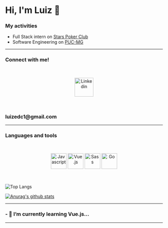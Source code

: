 # Hi, I'm Luiz 👋

### My activities
* Full Stack intern on [Stars Poker Club](https://www.starspoker.com.br/index.html)
* Software Engineering on [PUC-MG](https://www.pucminas.br/destaques/Paginas/default.aspx)
<hr>
<h3> Connect with me! </h3>
<br>


<a href="https://www.linkedin.com/in/luiz-damasceno-campos/">
  <p align="center">
    <img src="https://user-images.githubusercontent.com/56274028/101969980-619bc180-3c06-11eb-8040-4711be518d3f.png" alt="Linkedin" width="60"/>
  </p> 
</a>
<br>
<h3>luizedc1@gmail.com</h3>
<hr>
<h3> Languages and tools </h3>
<br>
<p align=center>
  <img src="https://user-images.githubusercontent.com/56274028/101970313-79744500-3c08-11eb-90e5-8c09fec2d6bb.png" alt="Javascript" width="50"> <img src="https://user-images.githubusercontent.com/56274028/101970355-9b6dc780-3c08-11eb-91c1-14021e7d0f27.png" alt="Vue.js" width="50"> <img src="https://user-images.githubusercontent.com/56274028/101970393-d839be80-3c08-11eb-95c4-c9beef794d3d.png" alt="Sass" width="50"> <img src="https://user-images.githubusercontent.com/56274028/101970423-0a4b2080-3c09-11eb-86b4-52923f48e2b9.png" alt="Go" width="50">
</p>
<br>

![Top Langs](https://github-readme-stats.vercel.app/api/top-langs/?username=lzcampos)

[![Anurag's github stats](https://github-readme-stats.vercel.app/api?username=lzcampos)](https://github.com/anuraghazra/github-readme-stats)
<hr>
<h3> - 🌱 I’m currently learning Vue.js...
<hr>
<!--
**lzcampos/lzcampos** is a ✨ _special_ ✨ repository because its `README.md` (this file) appears on your GitHub profile.

Here are some ideas to get you started:

- 🔭 I’m currently working on ...

- 👯 I’m looking to collaborate on ...
- 🤔 I’m looking for help with ...
- 💬 Ask me about ...
- 📫 How to reach me: ...
- 😄 Pronouns: ...
- ⚡ Fun fact: ...
-->
